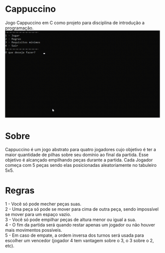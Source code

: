 # Cappuccino
Jogo Cappuccino em C como projeto para disciplina de introdução a programação.
![GIF](gifzinho.gif)

# Sobre
Cappuccino é um jogo abstrato para quatro jogadores cujo objetivo é ter a maior quantidade de pilhas sobre seu domínio ao final da partida.
Esse objetivo é alcançado empilhando peças durante a partida.
Cada Jogador começa com 5 peças sendo elas posicionadas aleatoriamente no tabuleiro 5x5.

# Regras
1 - Você só pode mecher peças suas. <br />
2 - Uma peça só pode se mover para cima de outra peça, sendo impossível se mover para um espaço vazio. <br />
3 - Você só pode empilhar peças de altura menor ou igual a sua. <br />
4 - O fim da partida será quando restar apenas um jogador ou não houver mais movimentos possíveis. <br />
5 - Em caso de empate, a ordem inversa dos turnos será usada para escolher um vencedor (jogador 4 tem vantagem sobre o 3, o 3 sobre o 2, etc). <br />
